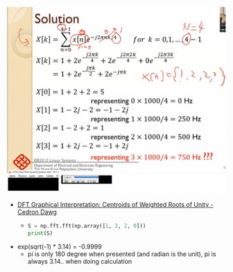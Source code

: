 ![](./Untitled.jpg)
- [DFT Graphical Interpretation: Centroids of Weighted Roots of Unity - Cedron Dawg](https://www.dsprelated.com/showarticle/768.php)
  - ```python
    S = np.fft.fft(np.array([1, 2, 2, 0]))        
    print(S)
    ```
- exp(sqrt(-1) * 3.14) = -0.9999
  - pi is only 180 degree when presented (and radian is the unit), pi is always 3.14.. when doing calculation
